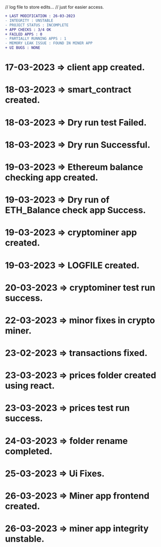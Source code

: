 // log file to store edits...
// just for easier access.
 
```diff
+ LAST MODIFICATION : 26-03-2023
- INTEGRITY : UNSTABLE
- PROJECT STATUS : INCOMPLETE
+ APP CHECKS : 3/4 OK
+ FAILED APPS : 0
- PARTIALLY RUNNING APPS : 1
- MEMORY LEAK ISSUE : FOUND IN MINER APP
+ UI BUGS : NONE
```

# 17-03-2023 => client app created.
# 18-03-2023 => smart_contract created.
# 18-03-2023 => Dry run test Failed.
# 18-03-2023 => Dry run Successful.
# 19-03-2023 => Ethereum balance checking app created.
# 19-03-2023 => Dry run of ETH_Balance check app Success.
# 19-03-2023 => cryptominer app created.
# 19-03-2023 => LOGFILE created.
# 20-03-2023 => cryptominer test run success.
# 22-03-2023 => minor fixes in crypto miner.
# 23-02-2023 => transactions fixed.
# 23-03-2023 => prices folder created using react.
# 23-03-2023 => prices test run success.
# 24-03-2023 => folder rename completed.
# 25-03-2023 => Ui Fixes.
# 26-03-2023 => Miner app frontend created.
# 26-03-2023 => miner app integrity unstable.